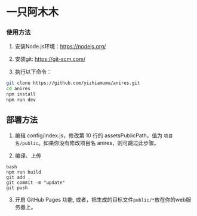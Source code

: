# 一只阿木木
### 使用方法

1. 安装Node.js环境：https://nodejs.org/

2. 安装git: https://git-scm.com/

3. 执行以下命令：

``` bash
git clone https://github.com/yizhiamumu/anires.git
cd anires
npm install
npm run dev
```

## 部署方法

1. 编辑 config/index.js，修改第 10 行的 assetsPublicPath，值为 `项目名/public`。如果你没有修改项目名 anires，则可跳过此步骤。

2. 编译、上传
    
``` 
bash
npm run build
git add .
git commit -m "update"
git push
```

3. 开启 GitHub Pages 功能, 或者，把生成的目标文件```public/*```放在你的web服务器上。

